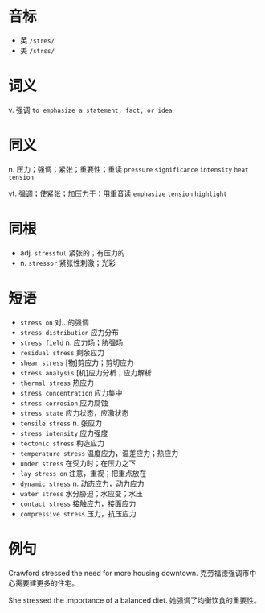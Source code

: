 # 音标

- 英 `/stres/`
- 美 `/strɛs/`

# 词义

v. 强调
`to emphasize a statement, fact, or idea`

# 同义

n. 压力；强调；紧张；重要性；重读
`pressure` `significance` `intensity` `heat` `tension`

vt. 强调；使紧张；加压力于；用重音读
`emphasize` `tension` `highlight`

# 同根

- adj. `stressful` 紧张的；有压力的
- n. `stressor` 紧张性刺激；光彩

# 短语

- `stress on` 对…的强调
- `stress distribution` 应力分布
- `stress field` n. 应力场；胁强场
- `residual stress` 剩余应力
- `shear stress` [物]剪应力；剪切应力
- `stress analysis` [机]应力分析；应力解析
- `thermal stress` 热应力
- `stress concentration` 应力集中
- `stress corrosion` 应力腐蚀
- `stress state` 应力状态，应激状态
- `tensile stress` n. 张应力
- `stress intensity` 应力强度
- `tectonic stress` 构造应力
- `temperature stress` 温度应力，温差应力；热应力
- `under stress` 在受力时；在压力之下
- `lay stress on` 注意，重视；把重点放在
- `dynamic stress` n. 动态应力，动力应力
- `water stress` 水分胁迫；水应变；水压
- `contact stress` 接触应力，接面应力
- `compressive stress` 压力，抗压应力

# 例句

Crawford stressed the need for more housing downtown.
克劳福德强调市中心需要建更多的住宅。

She stressed the importance of a balanced diet.
她强调了均衡饮食的重要性。



